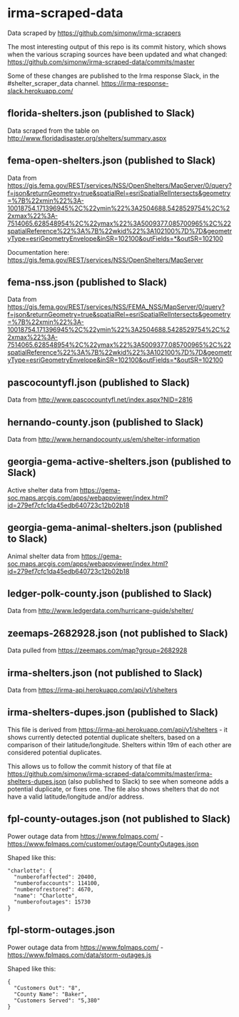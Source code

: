 # irma-scraped-data

Data scraped by https://github.com/simonw/irma-scrapers

The most interesting output of this repo is its commit history, which
shows when the various scraping sources have been updated and what
changed: https://github.com/simonw/irma-scraped-data/commits/master

Some of these changes are published to the Irma response Slack, in
the #shelter_scraper_data channel. https://irma-response-slack.herokuapp.com/

## florida-shelters.json (published to Slack)

Data scraped from the table on http://www.floridadisaster.org/shelters/summary.aspx

## fema-open-shelters.json (published to Slack)

Data from https://gis.fema.gov/REST/services/NSS/OpenShelters/MapServer/0/query?f=json&returnGeometry=true&spatialRel=esriSpatialRelIntersects&geometry=%7B%22xmin%22%3A-10018754.171396945%2C%22ymin%22%3A2504688.5428529754%2C%22xmax%22%3A-7514065.628548954%2C%22ymax%22%3A5009377.085700965%2C%22spatialReference%22%3A%7B%22wkid%22%3A102100%7D%7D&geometryType=esriGeometryEnvelope&inSR=102100&outFields=*&outSR=102100

Documentation here: https://gis.fema.gov/REST/services/NSS/OpenShelters/MapServer

## fema-nss.json (published to Slack)

Data from https://gis.fema.gov/REST/services/NSS/FEMA_NSS/MapServer/0/query?f=json&returnGeometry=true&spatialRel=esriSpatialRelIntersects&geometry=%7B%22xmin%22%3A-10018754.171396945%2C%22ymin%22%3A2504688.5428529754%2C%22xmax%22%3A-7514065.628548954%2C%22ymax%22%3A5009377.085700965%2C%22spatialReference%22%3A%7B%22wkid%22%3A102100%7D%7D&geometryType=esriGeometryEnvelope&inSR=102100&outFields=*&outSR=102100

## pascocountyfl.json (published to Slack)

Data from http://www.pascocountyfl.net/index.aspx?NID=2816

## hernando-county.json (published to Slack)

Data from http://www.hernandocounty.us/em/shelter-information

## georgia-gema-active-shelters.json (published to Slack)

Active shelter data from https://gema-soc.maps.arcgis.com/apps/webappviewer/index.html?id=279ef7cfc1da45edb640723c12b02b18

## georgia-gema-animal-shelters.json (published to Slack)

Animal shelter data from https://gema-soc.maps.arcgis.com/apps/webappviewer/index.html?id=279ef7cfc1da45edb640723c12b02b18

## ledger-polk-county.json (published to Slack)

Data from http://www.ledgerdata.com/hurricane-guide/shelter/

## zeemaps-2682928.json (not published to Slack)

Data pulled from https://zeemaps.com/map?group=2682928

## irma-shelters.json (not published to Slack)

Data from https://irma-api.herokuapp.com/api/v1/shelters

## irma-shelters-dupes.json (published to Slack)

This file is derived from https://irma-api.herokuapp.com/api/v1/shelters - it shows currently detected potential duplicate shelters, based on a comparison of their latitude/longitude. Shelters within 19m of each other are considered potential duplicates.

This allows us to follow the commit history of that file at https://github.com/simonw/irma-scraped-data/commits/master/irma-shelters-dupes.json (also published to Slack) to see when someone adds a potential duplicate, or fixes one. The file also shows shelters that do not have a valid latitude/longitude and/or address.

## fpl-county-outages.json (not published to Slack)

Power outage data from https://www.fplmaps.com/ - https://www.fplmaps.com/customer/outage/CountyOutages.json

Shaped like this:

    "charlotte": {
      "numberofaffected": 20400, 
      "numberofaccounts": 114100, 
      "numberofrestored": 4670, 
      "name": "Charlotte", 
      "numberofoutages": 15730
    }
 
 ## fpl-storm-outages.json

Power outage data from https://www.fplmaps.com/ - https://www.fplmaps.com/data/storm-outages.js

Shaped like this:

    {
      "Customers Out": "8", 
      "County Name": "Baker", 
      "Customers Served": "5,380"
    }
